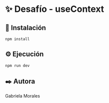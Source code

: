 # ✨ Desafío - useContext

## 🚀 Instalación

```
npm install
```

## ⚙️ Ejecución

```
npm run dev
```

## ✒️ Autora

Gabriela Morales
